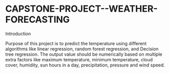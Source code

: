 # CAPSTONE-PROJECT--WEATHER-FORECASTING

Introduction

Purpose of this project is to predict the temperature using different algorithms like linear regression, random forest regression, and Decision tree regression. The output value should be numerically based on multiple extra factors like maximum temperature, minimum temperature, cloud cover, humidity, sun hours in a day, precipitation, pressure and wind speed.
